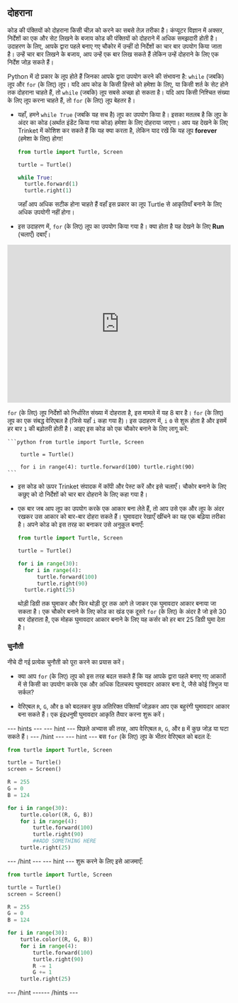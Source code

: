 ## दोहराना

कोड की पंक्तियों को दोहराना किसी चीज़ को करने का सबसे तेज़ तरीका है। कंप्यूटर विज्ञान में अक्सर, निर्देशों का एक और सेट लिखने के बजाय कोड की पंक्तियों को दोहराने में अधिक समझदारी होती है। उदाहरण के लिए, आपके द्वारा पहले बनाए गए चौकोर में उन्हीं दो निर्देशों का चार बार उपयोग किया जाता है। उन्हें चार बार लिखने के बजाय, आप उन्हें एक बार लिख सकते हैं लेकिन उन्हें दोहराने के लिए एक निर्देश जोड़ सकते हैं।

Python में दो प्रकार के लूप होते हैं जिनका आपके द्वारा उपयोग करने की संभावना है: `while` (जबकि) लूप और `for` (के लिए) लूप। यदि आप कोड के किसी हिस्से को हमेशा के लिए, या किसी शर्त के सेट होने तक दोहराना चाहते हैं, तो `while` (जबकि) लूप सबसे अच्छा हो सकता है। यदि आप किसी निश्चित संख्या के लिए लूप करना चाहते हैं, तो `for` (के लिए) लूप बेहतर है।

- यहाँ, हमने `while True` (जबकि यह सच है) लूप का उपयोग किया है। इसका मतलब है कि लूप के अंदर का कोड (अर्थात इंडेंट किया गया कोड) हमेशा के लिए दोहराया जाएगा। आप यह देखने के लिए Trinket में कोशिश कर सकते हैं कि यह क्या करता है, लेकिन याद रखें कि यह लूप **forever** (हमेशा के लिए) होगा!
    
    ```python
    from turtle import Turtle, Screen
    
    turtle = Turtle()
    
    while True:
      turtle.forward(1)
      turtle.right(1)
    ```
    
    जहाँ आप अधिक सटीक होना चाहते हैं वहाँ इस प्रकार का लूप Turtle से आकृतियाँ बनाने के लिए अधिक उपयोगी नहीं होगा।

- इस उदाहरण में, `for` (के लिए) लूप का उपयोग किया गया है। क्या होता है यह देखने के लिए **Run** (चलाएँ) दबाएँ। 

<iframe src="https://trinket.io/embed/python/b89b6f5457" width="100%" height="356" frameborder="0" marginwidth="0" marginheight="0" allowfullscreen></iframe> 

`for` (के लिए) लूप निर्देशों को निर्धारित संख्या में दोहराता है, इस मामले में यह 8 बार है। `for` (के लिए) लूप का एक संबद्ध वेरिएबल है (जिसे यहाँ `i` कहा गया है)। इस उदाहरण में, `i` `0` से शुरू होता है और इसमें हर बार `1` की बढ़ोतरी होती है। आइए इस कोड को एक चौकोर बनाने के लिए लागू करें:

    ```python from turtle import Turtle, Screen

        turtle = Turtle()

        for i in range(4): turtle.forward(100) turtle.right(90) 
    ```

- इस कोड को ऊपर Trinket संपादक में कॉपी और पेस्ट करें और इसे चलाएँ। चौकोर बनाने के लिए कछुए को दो निर्देशों को चार बार दोहराने के लिए कहा गया है।

- एक बार जब आप लूप का उपयोग करके एक आकार बना लेते हैं, तो आप उसे एक और लूप के अंदर रखकर उस आकार को बार-बार दोहरा सकते हैं। घुमावदार रेखाएँ खींचने का यह एक बढ़िया तरीका है। अपने कोड को इस तरह का बनाकर उसे अनुकूल बनाएँ:
    
    ```python
    from turtle import Turtle, Screen
    
    turtle = Turtle()
    
    for i in range(30):
      for i in range(4):
          turtle.forward(100)
          turtle.right(90)
      turtle.right(25)
    ```
    
    थोड़ी डिग्री तक घुमाकर और फिर थोड़ी दूर तक आगे ले जाकर एक घुमावदार आकार बनाया जा सकता है। एक चौकोर बनाने के लिए कोड का खंड एक दूसरे `for` (के लिए) के अंदर है जो इसे 30 बार दोहराता है, एक मोहक घुमावदार आकार बनाने के लिए यह कर्सर को हर बार 25 डिग्री घुमा देता है।

### चुनौती

नीचे दी गई प्रत्येक चुनौती को पूरा करने का प्रयास करें।

- क्या आप `for` (के लिए) लूप को इस तरह बदल सकते हैं कि यह आपके द्वारा पहले बनाए गए आकारों में से किसी का उपयोग करके एक और अधिक दिलचस्प घुमावदार आकार बना दे, जैसे कोई त्रिभुज या सर्कल?

- वेरिएबल `R`, `G`, और `B` को बदलकर कुछ अतिरिक्त पंक्तियाँ जोड़कर आप एक बहुरंगी घुमावदार आकार बना सकते हैं। एक इंद्रधनुषी घुमावदार आकृति तैयार करना शुरू करें।

--- hints ---
 --- hint --- पिछले अभ्यास की तरह, आप वेरिएबल `R`, `G`, और `B` में कुछ जोड़ या घटा सकते हैं।
--- /hint ---
 --- hint --- बस `for` (के लिए) लूप के भीतर वेरिएबल को बदल दें:

```python
from turtle import Turtle, Screen

turtle = Turtle()
screen = Screen()

R = 255
G = 0
B = 124

for i in range(30):
    turtle.color((R, G, B))
    for i in range(4):
        turtle.forward(100)
        turtle.right(90)
        ##ADD SOMETHING HERE
    turtle.right(25)
```

--- /hint --- --- hint --- शुरू करने के लिए इसे आजमाएँ:

```python
from turtle import Turtle, Screen

turtle = Turtle()
screen = Screen()

R = 255
G = 0
B = 124

for i in range(30):
    turtle.color((R, G, B))
    for i in range(4):
        turtle.forward(100)
        turtle.right(90)
        R -= 1
        G += 1
    turtle.right(25)
```

--- /hint ------ /hints ---
